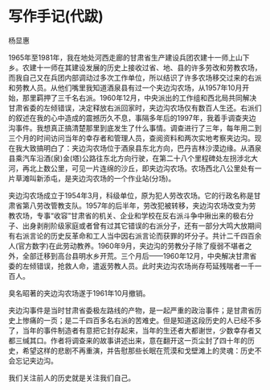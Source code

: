 # 写作手记(代跋)

杨显惠

1965年至1981年，我在地处河西走廊的甘肃省生产建设兵团农建十一师上山下乡。农建十一师在其建设发展的历史上接收过省、地、县的许多劳改和劳教农场，而我自己又在兵团内部调动过多次工作单位，所以结识了许多农场移交过来的右派和劳教人员。从他们嘴里我知道酒泉县有过一个夹边沟农场，从1957年10月开始，那里羁押了三千名右派。1960年12月，中央派出的工作组和西北局共同解决甘肃省委的左倾错误，决定释放右派回家时，夹边沟农场仅有数百人生还。右派们的叙述在我的心中造成的震撼历久不息，事隔多年后的1997年，我着手调查夹边沟事件。我想真正搞清楚那里到底发生了什么事情。调查进行了三年，每年用二到三个月的时间访问当年的幸存者和管理人员，查阅资料和两次实地考察夹边沟。现在我大致搞明白了：夹边沟农场位于酒泉县东北方向，巴丹吉林沙漠边缘。从酒泉县乘汽车沿酒(泉)金(塔)公路往东北方向行驶，在第二十八个里程碑处左拐涉北大河，再北上数公里，可见一片连绵的沙丘，即夹边沟农场。农场西北八公里处有一片草滩叫新添屯，是夹边沟农场的一个作业站(分场)。

夹边沟农场成立于1954年3月，科级单位，原为犯人劳改农场。它的行政名称是甘肃省第八劳改管教支队。1957年的后半年，劳改犯被转移，夹边沟农场改变为劳教农场，专事“收容”甘肃省的机关、企业和学校在反右派斗争中揪出来的极右分子、出身剥削阶级家庭或者曾有过其它错误的右派分子，还有一部分大鸣大放期间有右派言论的历史反革命和工人当中因右派言论而获罪的坏分子。共计二千四百余人(官方数字)在此劳动教养。1960年9月，夹边沟的劳教分子除了瘦弱不堪者之外，全部迁移到高台县明水乡开荒。三个月后——1960年12月，中央解决甘肃省委的左倾错误，抢救人命，遣返劳教人员。此时夹边沟农场尚存苟延残喘者一千一百人。

臭名昭著的夹边沟农场遂于1961年10月撤销。

夹边沟事件是当时甘肃省委极左路线的产物，是一起严重的政治事件；是甘肃省历史上惨痛的一页；是二千四百多名右派的苦难史。但是知道这段历史的人已经不多了，当年的事件制造者有意把它封存起来，当年的生还者大都谢世，少数幸存者又都三缄其口。作者将调查来的故事讲述出来，意在翻开这一页尘封了四十年的历史，希望这样的悲剧不再重演，并告慰那些长眠在荒漠和戈壁滩上的灵魂：历史不会忘记夹边沟。

我们关注前人的历史就是关注我们自己。
